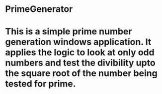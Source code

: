 # PrimeGenerator

# This is a simple prime number generation windows application. It applies the logic to look at only odd numbers and test the divibility upto the square root of the number being tested for prime.